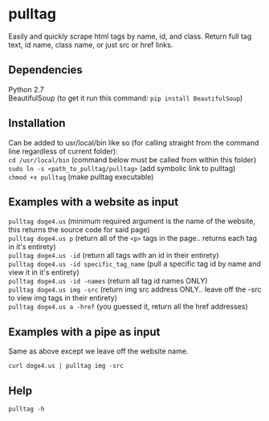 pulltag
=======
Easily and quickly scrape html tags by name, id, and class. Return full tag text, id name, class name, or just src or href links. 

Dependencies
------------
Python 2.7  
BeautifulSoup (to get it run this command: ```pip install BeautifulSoup```)

Installation
------------
Can be added to usr/local/bin like so (for calling straight from the command line regardless of current folder):  
  ```cd /usr/local/bin``` (command below must be called from within this folder)  
  ```sudo ln -s <path_to_pulltag/pulltag>```  (add symbolic link to pulltag)  
  ```chmod +x pulltag``` (make pulltag executable)  

Examples with a website as input
--------------------------------
```pulltag doge4.us``` (minimum required argument is the name of the website, this returns the source code for said page)  
```pulltag doge4.us p``` (return all of the ```<p>``` tags in the page.. returns each tag in it's entirety)  
```pulltag doge4.us -id``` (return all tags with an id in their entirety)  
```pulltag doge4.us -id specific_tag_name``` (pull a specific tag id by name and view it in it's entirety)  
```pulltag doge4.us -id -names``` (return all tag id names ONLY)  
```pulltag doge4.us img -src``` (return img src address ONLY.. leave off the -src to view img tags in their entirety)  
```pulltag doge4.us a -href``` (you guessed it, return all the href addresses)


Examples with a pipe as input
-----------------------------
Same as above except we leave off the website name.

```curl doge4.us | pulltag img -src```  

Help
----
```pulltag -h```  

